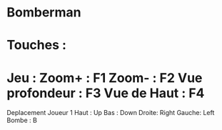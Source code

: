 Bomberman
=========
Touches : 
=========
Jeu :
Zoom+ : F1
Zoom- : F2
Vue profondeur : F3
Vue de Haut    : F4
=========
Deplacement Joueur 1
Haut  : Up
Bas   : Down
Droite: Right
Gauche: Left
Bombe : B


